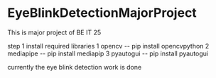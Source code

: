 # EyeBlinkDetectionMajorProject
This is major project of BE IT 25

step 1 install required libraries
1 opencv -- pip install opencvpython
2 mediapipe -- pip install mediapip 
3 pyautogui -- pip install pyautogui

currently the eye blink detection work is done

